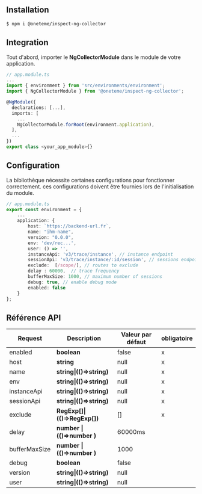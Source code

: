 
## Installation 
```sh
$ npm i @oneteme/inspect-ng-collector
```
  
## Integration 
Tout d'abord, importer le **NgCollectorModule** dans le module de votre application.

```ts
// app.module.ts
...
import { environment } from 'src/environments/environment';
import { NgCollectorModule } from '@oneteme/inspect-ng-collector';

@NgModule({
  declarations: [...],
  imports: [
    ...
    NgCollectorModule.forRoot(environment.application),
  ],
  ...
})
export class <your_app_module>{} 
```
## Configuration 
La bibliothèque nécessite certaines configurations pour fonctionner correctement. ces configurations doivent être fournies lors de l'initialisation du module.

```ts
// app.module.ts
export const environment = {
    ...
    application: {
        host: `https://backend-url.fr`,
        name: "ihm-name",
        version: "0.0.0",
        env: 'dev/rec...',
        user: () => '',
        instanceApi: 'v3/trace/instance', // instance endpoint
        sessionApi: 'v3/trace/instance/:id/session', // sessions endpoint
        exclude:  [/scope/], // routes to exclude
        delay : 60000,  // trace frequency
        bufferMaxSize: 1000, // maximum number of sessions
        debug: true, // enable debug mode
        enabled: false
    }
};
```

## Référence API

| Request                                                | Description        |  Valeur par défaut    | obligatoire | 
|--------------------------------------------------------|--------------|----|----|
| enabled                                                | **boolean**       |   false  | x  | 
| host                                                   | **string**   |   null  | x  | 
| name                                                   | **string\|(()=>string)** |    null  | x  |
| env                                                    | **string\|(()=>string)** | null | x| 
| instanceApi                                            | **string\|(()=>string)** |    null | x  |
| sessionApi                                             | **string\|(()=>string)**   |   null  | x   |
| exclude                                                | **RegExp[]\|(()=>RegExp[])** |   []  | x   |
| delay                                                  | **number \|(()=>number )** |   60000ms  |  |
| bufferMaxSize                                          | **number \|(()=>number )**   |    1000  |  |
| debug                                                  | **boolean**  |   false  |  | 
| version                                                | **string\|(()=>string)**  | null  |   |  
| user                                                   | **string\|(()=>string)**   | null  |  |  

